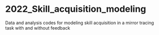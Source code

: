 # 2022_Skill_acquisition_modeling
Data and analysis codes for modeling skill acquisition in a mirror tracing task with and without feedback
